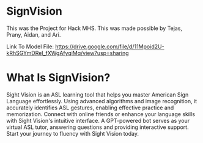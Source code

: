 # SignVision
This was the Project for Hack MHS. This was made possible by Tejas, Prany, Aidan, and Ari.


Link To Model File: https://drive.google.com/file/d/11Mpoid2U-kRhSGYmDReI_fXWgAfyqiMq/view?usp=sharing

# What Is SignVision?
Sight Vision is an ASL learning tool that helps you master American Sign Language effortlessly. Using advanced algorithms and image recognition, it accurately identifies ASL gestures, enabling effective practice and memorization. Connect with online friends or enhance your language skills with Sight Vision's intuitive interface. A GPT-powered bot serves as your virtual ASL tutor, answering questions and providing interactive support. Start your journey to fluency with Sight Vision today.
